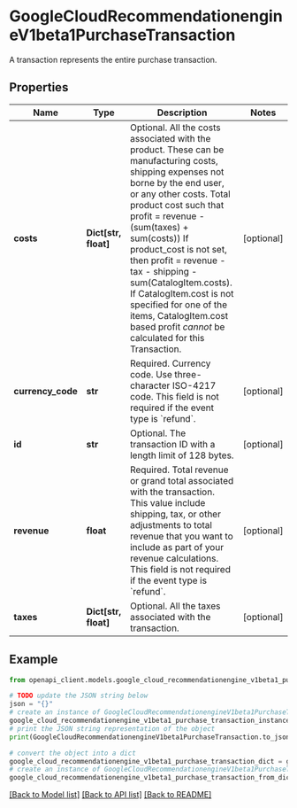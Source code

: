 # GoogleCloudRecommendationengineV1beta1PurchaseTransaction

A transaction represents the entire purchase transaction.

## Properties

Name | Type | Description | Notes
------------ | ------------- | ------------- | -------------
**costs** | **Dict[str, float]** | Optional. All the costs associated with the product. These can be manufacturing costs, shipping expenses not borne by the end user, or any other costs. Total product cost such that profit &#x3D; revenue - (sum(taxes) + sum(costs)) If product_cost is not set, then profit &#x3D; revenue - tax - shipping - sum(CatalogItem.costs). If CatalogItem.cost is not specified for one of the items, CatalogItem.cost based profit *cannot* be calculated for this Transaction. | [optional] 
**currency_code** | **str** | Required. Currency code. Use three-character ISO-4217 code. This field is not required if the event type is &#x60;refund&#x60;. | [optional] 
**id** | **str** | Optional. The transaction ID with a length limit of 128 bytes. | [optional] 
**revenue** | **float** | Required. Total revenue or grand total associated with the transaction. This value include shipping, tax, or other adjustments to total revenue that you want to include as part of your revenue calculations. This field is not required if the event type is &#x60;refund&#x60;. | [optional] 
**taxes** | **Dict[str, float]** | Optional. All the taxes associated with the transaction. | [optional] 

## Example

```python
from openapi_client.models.google_cloud_recommendationengine_v1beta1_purchase_transaction import GoogleCloudRecommendationengineV1beta1PurchaseTransaction

# TODO update the JSON string below
json = "{}"
# create an instance of GoogleCloudRecommendationengineV1beta1PurchaseTransaction from a JSON string
google_cloud_recommendationengine_v1beta1_purchase_transaction_instance = GoogleCloudRecommendationengineV1beta1PurchaseTransaction.from_json(json)
# print the JSON string representation of the object
print(GoogleCloudRecommendationengineV1beta1PurchaseTransaction.to_json())

# convert the object into a dict
google_cloud_recommendationengine_v1beta1_purchase_transaction_dict = google_cloud_recommendationengine_v1beta1_purchase_transaction_instance.to_dict()
# create an instance of GoogleCloudRecommendationengineV1beta1PurchaseTransaction from a dict
google_cloud_recommendationengine_v1beta1_purchase_transaction_from_dict = GoogleCloudRecommendationengineV1beta1PurchaseTransaction.from_dict(google_cloud_recommendationengine_v1beta1_purchase_transaction_dict)
```
[[Back to Model list]](../README.md#documentation-for-models) [[Back to API list]](../README.md#documentation-for-api-endpoints) [[Back to README]](../README.md)


